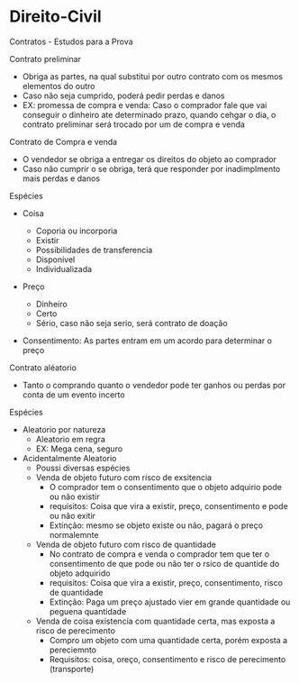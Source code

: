# Direito-Civil
Contratos - Estudos para a Prova 

Contrato preliminar
- Obriga as partes, na qual substitui por outro contrato com os mesmos elementos do outro
- Caso não seja cumprido, poderá pedir perdas e danos
- EX: promessa de compra e venda: Caso o comprador fale que vai conseguir o dinheiro ate determinado prazo, quando cehgar  o dia, o contrato preliminar será trocado por um de compra e venda

Contrato de Compra e venda
- O vendedor se obriga a entregar os direitos do objeto ao comprador
- Caso não cumprir o se obriga, terá que responder por inadimplmento mais perdas e danos

Espécies
- Coisa
  - Coporia ou incorporia
  - Existir
  - Possibilidades de transferencia
  - Disponivel 
  - Individualizada
 
- Preço
  - Dinheiro
  - Certo
  - Sério, caso não seja serio, será contrato de doação
 
- Consentimento: As partes entram em um acordo para determinar o preço

Contrato aléatorio
- Tanto o comprando quanto o vendedor pode ter ganhos ou perdas por conta de um evento incerto

Espécies
- Aleatorio por natureza
  - Aleatorio em regra
  - EX: Mega cena, seguro
- Acidentalmente Aleatorio
  - Poussi diversas espécies
  - Venda de objeto futuro com risco de exsitencia
    - O comprador tem o consentimento que o objeto adquirio pode ou não existir
    - requisitos: Coisa que vira a existir, preço, consentimento e pode ou não exitir
    - Extinção: mesmo se objeto existe ou não, pagará o preço normalemnte
  - Venda de objeto futuro com risco de quantidade
    - No contrato de compra e venda o comprador tem que ter o consentimento de que pode ou não ter o rsico de quantide do objeto adquirido
    - requisitos: Coisa que vira a existir, preço, consentimento, risco de quantidade
    - Extinção: Paga um preço ajustado vier em grande quantidade ou peguena quantidade 
  - Venda de coisa existencia com quantidade certa, mas exposta a risco de perecimento
    - Compro um objeto com uma quantidade certa, porém exposta a pereciemnto
    - Requisitos: coisa, oreço, consentimento e risco de perecimento (transporte)
